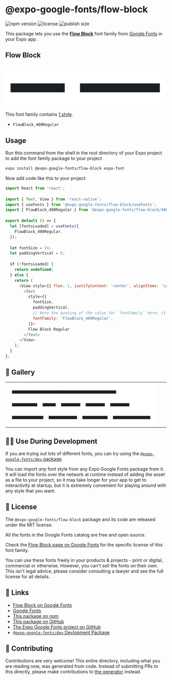 # @expo-google-fonts/flow-block

![npm version](https://flat.badgen.net/npm/v/@expo-google-fonts/flow-block)
![license](https://flat.badgen.net/github/license/expo/google-fonts)
![publish size](https://flat.badgen.net/packagephobia/install/@expo-google-fonts/flow-block)

This package lets you use the [**Flow Block**](https://fonts.google.com/specimen/Flow+Block) font family from [Google Fonts](https://fonts.google.com/) in your Expo app.

## Flow Block

![Flow Block](./font-family.png)

This font family contains [1 style](#-gallery).

- `FlowBlock_400Regular`

## Usage

Run this command from the shell in the root directory of your Expo project to add the font family package to your project
```sh
expo install @expo-google-fonts/flow-block expo-font
```

Now add code like this to your project
```js
import React from 'react';

import { Text, View } from 'react-native';
import { useFonts } from '@expo-google-fonts/flow-block/useFonts';
import { FlowBlock_400Regular } from '@expo-google-fonts/flow-block/400Regular';

export default () => {
  let [fontsLoaded] = useFonts({
    FlowBlock_400Regular,
  });

  let fontSize = 24;
  let paddingVertical = 6;

  if (!fontsLoaded) {
    return undefined;
  } else {
    return (
      <View style={{ flex: 1, justifyContent: 'center', alignItems: 'center' }}>
        <Text
          style={{
            fontSize,
            paddingVertical,
            // Note the quoting of the value for `fontFamily` here; it expects a string!
            fontFamily: 'FlowBlock_400Regular',
          }}>
          Flow Block Regular
        </Text>
      </View>
    );
  }
};

```

## 🔡 Gallery


||||
|-|-|-|
|![FlowBlock_400Regular](.//400Regular/FlowBlock_400Regular.ttf.png)||||


## 👩‍💻 Use During Development

If you are trying out lots of different fonts, you can try using the [`@expo-google-fonts/dev` package](https://github.com/expo/google-fonts/tree/master/font-packages/dev#readme).

You can import *any* font style from any Expo Google Fonts package from it. It will load the fonts
over the network at runtime instead of adding the asset as a file to your project, so it may take longer
for your app to get to interactivity at startup, but it is extremely convenient
for playing around with any style that you want.

## 📖 License

The `@expo-google-fonts/flow-block` package and its code are released under the MIT license.

All the fonts in the Google Fonts catalog are free and open source.

Check the [Flow Block page on Google Fonts](https://fonts.google.com/specimen/Flow+Block) for the specific license of this font family.

You can use these fonts freely in your products & projects - print or digital, commercial or otherwise. However, you can't sell the fonts on their own. This isn't legal advice, please consider consulting a lawyer and see the full license for all details.

## 🔗 Links

- [Flow Block on Google Fonts](https://fonts.google.com/specimen/Flow+Block)
- [Google Fonts](https://fonts.google.com/)
- [This package on npm](https://www.npmjs.com/package/@expo-google-fonts/flow-block)
- [This package on GitHub](https://github.com/expo/google-fonts/tree/master/font-packages/flow-block)
- [The Expo Google Fonts project on GitHub](https://github.com/expo/google-fonts)
- [`@expo-google-fonts/dev` Devlopment Package](https://github.com/expo/google-fonts/tree/master/font-packages/dev)

## 🤝 Contributing

Contributions are very welcome! This entire directory, including what you are reading now, was generated from code. Instead of submitting PRs to this directly, please make contributions to [the generator](https://github.com/expo/google-fonts/tree/master/packages/generator) instead.
